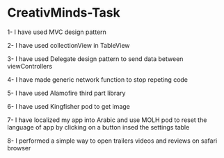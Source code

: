 # CreativMinds-Task

1- I have used MVC design pattern

2- I have used collectionView in TableView

3- I have used Delegate design pattern to send data between viewControllers

4- I have made generic network function to stop repeting code

5- I have used Alamofire third part library

6- I have used Kingfisher pod to get image

7- I have localized my app into Arabic and use MOLH pod to reset the language of app by clicking on a button insed the settings table

8- I performed a simple way to open trailers videos and reviews on safari browser


